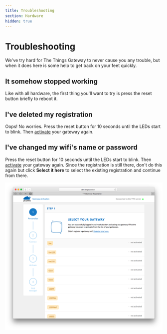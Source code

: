 ```yaml
---
title: Troubleshooting
section: Hardware
hidden: true
---
```


# Troubleshooting
We've try hard for The Things Gateway to never cause you any trouble, but when it does here is some help to get back on your feet quickly.

## It somehow stopped working
Like with all hardware, the first thing you'll want to try is press the reset button briefly to reboot it.

## I've deleted my registration
Oops! No worries. Press the reset button for 10 seconds until the LEDs start to blink. Then [activate](activate.md) your gateway again.

## I've changed my wifi's name or password
Press the reset button for 10 seconds until the LEDs start to blink. Then [activate](activate.md) your gateway again. Since the registration is still there, don't do this again but click **Select it here** to select the existing registration and continue from there.

![Select](select.png)
